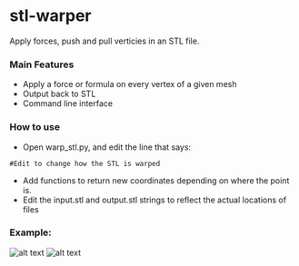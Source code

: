 # stl-warper
Apply forces, push and pull verticies in an STL file.
### Main Features
* Apply a force or formula on every vertex of a given mesh
* Output back to STL
* Command line interface
### How to use
* Open warp_stl.py, and edit the line that says:
```
#Edit to change how the STL is warped
```
* Add functions to return new coordinates depending on where the point is. 
* Edit the input.stl and output.stl strings to reflect the actual locations of files

### Example: 
![alt text](https://github.com/rcpedersen/stl-warper/raw/master/pictures/tardis.png "Original model")
![alt text](https://github.com/rcpedersen/stl-warper/raw/master/pictures/tardis_warped.png "Model after warping")
